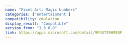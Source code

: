```yaml
---
name: "Pixel Art: Magic Numbers"
categories: ['entertainment']
compatibility: emulation
display_result: "Compatible"
version_from: "1.3.8.0"
link: https://apps.microsoft.com/detail/9P4S7Z0H95QF
---
```

